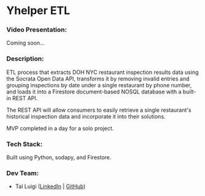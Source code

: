 # Yhelper ETL

### Video Presentation:

Coming soon...

### Description:

ETL process that extracts DOH NYC restaurant inspection results data using the Socrata Open Data API, transforms it by removing invalid entries and grouping inspections by date under a single restaurant by phone number, and loads it into a Firestore document-based NOSQL database with a built-in REST API.

The REST API will allow consumers to easily retrieve a single restaurant's historical inspection data and incorporate it into their solutions.

MVP completed in a day for a solo project.

### Tech Stack:

Built using Python, sodapy, and Firestore.

### Dev Team:

- Tal Luigi ([LinkedIn](https://www.linkedin.com/in/talluigi) | [GitHub](https://github.com/luigilegion))
